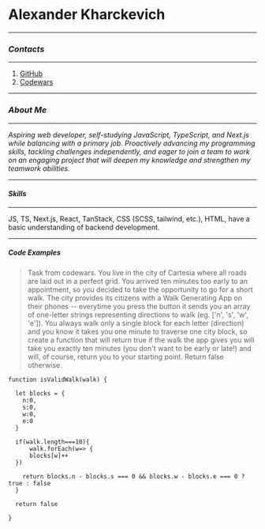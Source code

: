 # **Alexander Kharckevich**

---

### _Contacts_

---

1. [GitHub](https://lowridermaan.github.io)
2. [Codewars](https://www.codewars.com/users/lowridermaan)

---

### _About Me_

---

_Aspiring web developer, self-studying JavaScript, TypeScript, and Next.js while balancing with a primary job. Proactively advancing my programming skills, tackling challenges independently, and eager to join a team to work on an engaging project that will deepen my knowledge and strengthen my teamwork abilities._

---

#### _Skills_

---

JS, TS, Next.js, React, TanStack, CSS (SCSS, tailwind, etc.), HTML, have a basic understanding of backend development.

---

##### Code Examples

> Task from codewars. You live in the city of Cartesia where all roads are laid out in a perfect grid. You arrived ten minutes too early to an appointment, so you decided to take the opportunity to go for a short walk. The city provides its citizens with a Walk Generating App on their phones -- everytime you press the button it sends you an array of one-letter strings representing directions to walk (eg. ['n', 's', 'w', 'e']). You always walk only a single block for each letter (direction) and you know it takes you one minute to traverse one city block, so create a function that will return true if the walk the app gives you will take you exactly ten minutes (you don't want to be early or late!) and will, of course, return you to your starting point. Return false otherwise.

```
function isValidWalk(walk) {

  let blocks = {
    n:0,
    s:0,
    w:0,
    e:0
  }

  if(walk.length===10){
      walk.forEach(w=> {
      blocks[w]++
  })

    return blocks.n - blocks.s === 0 && blocks.w - blocks.e === 0 ? true : false
  }

  return false

}

```
